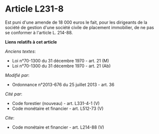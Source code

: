 # Article L231-8

Est puni d'une amende de 18 000 euros le fait, pour les dirigeants de la société de gestion d'une société civile de placement
immobilier, de ne pas se conformer à l'article L. 214-88.

**Liens relatifs à cet article**

_Anciens textes_:

  - Loi n°70-1300 du 31 décembre 1970 - art. 21 (M)
  - Loi n°70-1300 du 31 décembre 1970 - art. 21 (Ab)

_Modifié par_:

  - Ordonnance n°2013-676 du 25 juillet 2013 - art. 36

_Cité par_:

  - Code forestier (nouveau) - art. L331-4-1 (V)
  - Code monétaire et financier - art. L512-73 (V)

_Cite_:

  - Code monétaire et financier - art. L214-88 (V)
